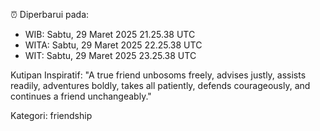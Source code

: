 ⏰ Diperbarui pada:
- WIB: Sabtu, 29 Maret 2025 21.25.38 UTC
- WITA: Sabtu, 29 Maret 2025 22.25.38 UTC
- WIT: Sabtu, 29 Maret 2025 23.25.38 UTC

Kutipan Inspiratif:
"A true friend unbosoms freely, advises justly, assists readily, adventures boldly, takes all patiently, defends courageously, and continues a friend unchangeably."


Kategori: friendship

